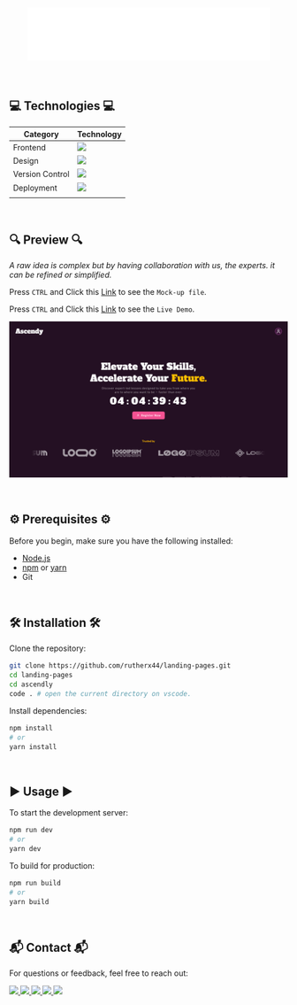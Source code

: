 <h3 align="center">
  
  ![Project Screenshot](src/assets/logo.png)
</h3>

<br/>

## 💻 Technologies 💻

| Category        | Technology                                                                                                      |
| --------------- | --------------------------------------------------------------------------------------------------------------- |
| Frontend        | <img src="https://go-skill-icons.vercel.app/api/icons?i=html,css,javascript,react,vite,tailwind&titles=true" /> |
| Design          | <img src="https://go-skill-icons.vercel.app/api/icons?i=figma,ps&titles=true" />                                |
| Version Control | <img src="https://go-skill-icons.vercel.app/api/icons?i=git&titles=true" />                                     |
| Deployment      | <img src="https://go-skill-icons.vercel.app/api/icons?i=vercel&titles=true" />                                  |
|                 |                                                                                                                 |

<br/>

## 🔍 Preview 🔍

<i>A raw idea is complex but by having collaboration with us, the experts. it can be refined or simplified.</i>

Press `CTRL` and Click this [Link](https://www.figma.com/design/WxMycqKsbVtKD4s6jUnV4J/Ascendly-Landing-Page?node-id=6-55&t=0BWI6NMjls8Tvucx-1) to see the `Mock-up file`.

Press `CTRL` and Click this [Link](https://ascendly-landing-page.vercel.app/) to see the `Live Demo`.

![Project Screenshot](public/preview.png)

<br/>

## ⚙️ Prerequisites ⚙️

Before you begin, make sure you have the following installed:

- [Node.js](https://nodejs.org/)
- [npm](https://www.npmjs.com/) or [yarn](https://yarnpkg.com/)
- Git

<br/>

## 🛠️ Installation 🛠️

Clone the repository:

```bash
git clone https://github.com/rutherx44/landing-pages.git
cd landing-pages
cd ascendly
code . # open the current directory on vscode.
```

Install dependencies:

```bash
npm install
# or
yarn install
```

<br/>

## ▶️ Usage ▶️

To start the development server:

```bash
npm run dev
# or
yarn dev
```

To build for production:

```bash
npm run build
# or
yarn build
```

<br/>

## 📬 Contact 📬

For questions or feedback, feel free to reach out:

<div>
  <a href="mailto:ruther.diox04@gmail.com">
    <img src="https://img.shields.io/badge/Gmail-B71C1C?style=for-the-badge&logo=gmail&logoColor=white" target="_blank" />
  </a>
  <a href="https://linkedin.com/in/ruther-dio" target="_blank">
    <img src="https://img.shields.io/badge/LinkedIn-0A66C2?style=for-the-badge&logo=linkedin&logoColor=white" target="_blank" />
  </a>
  <a href="https://www.behance.net/rutherdio" target="_blank">
    <img src="https://img.shields.io/badge/-Behance-0054F7?style=for-the-badge&logo=behance&logoColor=white" target="_blank" />
  </a>
  <a href="https://dribbble.com/rthrx44" target="_blank">
    <img src="https://img.shields.io/badge/Dribbble-EA4C89?style=for-the-badge&logo=dribbble&logoColor=white" target="_blank" />
  </a>
  <a href="https://rutherx44-portfolio.vercel.app/" target="_blank">
    <img src="https://img.shields.io/badge/Portfolio-84CC16?style=for-the-badge&logo=producthunt&logoColor=white" target="_blank" />
  </a>
</div>
